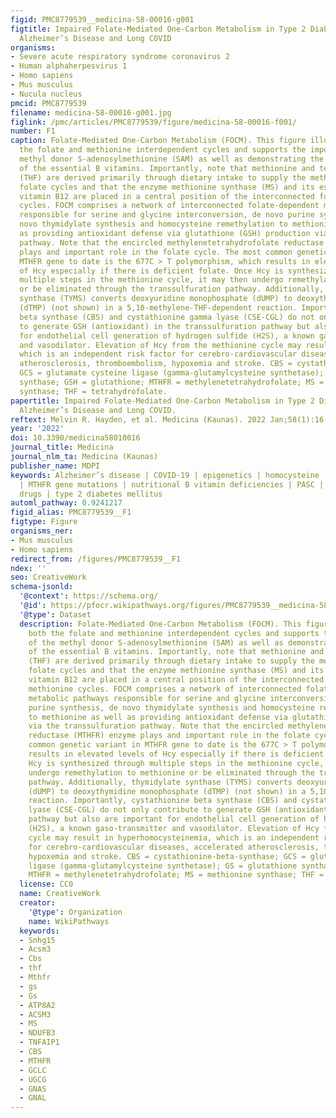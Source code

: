 ```yaml
---
figid: PMC8779539__medicina-58-00016-g001
figtitle: Impaired Folate-Mediated One-Carbon Metabolism in Type 2 Diabetes, Late-Onset
  Alzheimer’s Disease and Long COVID
organisms:
- Severe acute respiratory syndrome coronavirus 2
- Human alphaherpesvirus 1
- Homo sapiens
- Mus musculus
- Nucula nucleus
pmcid: PMC8779539
filename: medicina-58-00016-g001.jpg
figlink: /pmc/articles/PMC8779539/figure/medicina-58-00016-f001/
number: F1
caption: Folate-Mediated One-Carbon Metabolism (FOCM). This figure illustrates both
  the folate and methionine interdependent cycles and supports the importance of the
  methyl donor S-adenosylmethionine (SAM) as well as demonstrating the importance
  of the essential B vitamins. Importantly, note that methionine and tetrahydrofolate
  (THF) are derived primarily through dietary intake to supply the methionine and
  folate cycles and that the enzyme methionine synthase (MS) and its essential cofactor
  vitamin B12 are placed in a central position of the interconnected folate and methionine
  cycles. FOCM comprises a network of interconnected folate-dependent metabolic pathways
  responsible for serine and glycine interconversion, de novo purine synthesis, de
  novo thymidylate synthesis and homocysteine remethylation to methionine as well
  as providing antioxidant defense via glutathione (GSH) production via the transsulfuration
  pathway. Note that the encircled methylenetetrahydrofolate reductase (MTHFR) enzyme
  plays and important role in the folate cycle. The most common genetic variant in
  MTHFR gene to date is the 677C > T polymorphism, which results in elevated levels
  of Hcy especially if there is deficient folate. Once Hcy is synthesized through
  multiple steps in the methionine cycle, it may then undergo remethylation to methionine
  or be eliminated through the transsulfuration pathway. Additionally, thymidylate
  synthase (TYMS) converts deoxyuridine monophosphate (dUMP) to deoxythymidine monophosphate
  (dTMP) (not shown) in a 5,10-methylene-THF-dependent reaction. Importantly, cystathionine
  beta synthase (CBS) and cystathionine gamma lyase (CSE-CGL) do not only contribute
  to generate GSH (antioxidant) in the transsulfuration pathway but also are important
  for endothelial cell generation of hydrogen sulfide (H2S), a known gaso-transmitter
  and vasodilator. Elevation of Hcy from the methionine cycle may result in hyperhomocysteinemia,
  which is an independent risk factor for cerebro-cardiovascular diseases, accelerated
  atherosclerosis, thromboembolism, hypoxemia and stroke. CBS = cystathionine-beta-synthase;
  GCS = glutamate cysteine ligase (gamma-glutamylcysteine synthetase); GS = glutathione
  synthase; GSH = glutathione; MTHFR = methylenetetrahydrofolate; MS = methionine
  synthase; THF = tetrahydrofolate.
papertitle: Impaired Folate-Mediated One-Carbon Metabolism in Type 2 Diabetes, Late-Onset
  Alzheimer’s Disease and Long COVID.
reftext: Melvin R. Hayden, et al. Medicina (Kaunas). 2022 Jan;58(1):16.
year: '2022'
doi: 10.3390/medicina58010016
journal_title: Medicina
journal_nlm_ta: Medicina (Kaunas)
publisher_name: MDPI
keywords: Alzheimer’s disease | COVID-19 | epigenetics | homocysteine | Long COVID
  | MTHFR gene mutations | nutritional B vitamin deficiencies | PASC | repurposed
  drugs | type 2 diabetes mellitus
automl_pathway: 0.9241217
figid_alias: PMC8779539__F1
figtype: Figure
organisms_ner:
- Mus musculus
- Homo sapiens
redirect_from: /figures/PMC8779539__F1
ndex: ''
seo: CreativeWork
schema-jsonld:
  '@context': https://schema.org/
  '@id': https://pfocr.wikipathways.org/figures/PMC8779539__medicina-58-00016-g001.html
  '@type': Dataset
  description: Folate-Mediated One-Carbon Metabolism (FOCM). This figure illustrates
    both the folate and methionine interdependent cycles and supports the importance
    of the methyl donor S-adenosylmethionine (SAM) as well as demonstrating the importance
    of the essential B vitamins. Importantly, note that methionine and tetrahydrofolate
    (THF) are derived primarily through dietary intake to supply the methionine and
    folate cycles and that the enzyme methionine synthase (MS) and its essential cofactor
    vitamin B12 are placed in a central position of the interconnected folate and
    methionine cycles. FOCM comprises a network of interconnected folate-dependent
    metabolic pathways responsible for serine and glycine interconversion, de novo
    purine synthesis, de novo thymidylate synthesis and homocysteine remethylation
    to methionine as well as providing antioxidant defense via glutathione (GSH) production
    via the transsulfuration pathway. Note that the encircled methylenetetrahydrofolate
    reductase (MTHFR) enzyme plays and important role in the folate cycle. The most
    common genetic variant in MTHFR gene to date is the 677C > T polymorphism, which
    results in elevated levels of Hcy especially if there is deficient folate. Once
    Hcy is synthesized through multiple steps in the methionine cycle, it may then
    undergo remethylation to methionine or be eliminated through the transsulfuration
    pathway. Additionally, thymidylate synthase (TYMS) converts deoxyuridine monophosphate
    (dUMP) to deoxythymidine monophosphate (dTMP) (not shown) in a 5,10-methylene-THF-dependent
    reaction. Importantly, cystathionine beta synthase (CBS) and cystathionine gamma
    lyase (CSE-CGL) do not only contribute to generate GSH (antioxidant) in the transsulfuration
    pathway but also are important for endothelial cell generation of hydrogen sulfide
    (H2S), a known gaso-transmitter and vasodilator. Elevation of Hcy from the methionine
    cycle may result in hyperhomocysteinemia, which is an independent risk factor
    for cerebro-cardiovascular diseases, accelerated atherosclerosis, thromboembolism,
    hypoxemia and stroke. CBS = cystathionine-beta-synthase; GCS = glutamate cysteine
    ligase (gamma-glutamylcysteine synthetase); GS = glutathione synthase; GSH = glutathione;
    MTHFR = methylenetetrahydrofolate; MS = methionine synthase; THF = tetrahydrofolate.
  license: CC0
  name: CreativeWork
  creator:
    '@type': Organization
    name: WikiPathways
  keywords:
  - Snhg15
  - Acsm3
  - Cbs
  - thf
  - Mthfr
  - gs
  - Gs
  - ATP8A2
  - ACSM3
  - MS
  - NDUFB3
  - TNFAIP1
  - CBS
  - MTHFR
  - GCLC
  - UGCG
  - GNAS
  - GNAL
---
```

